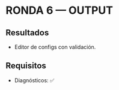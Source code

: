 # RONDA 6 — OUTPUT

## Resultados
- Editor de configs con validación.

## Requisitos
- Diagnósticos: ✅
